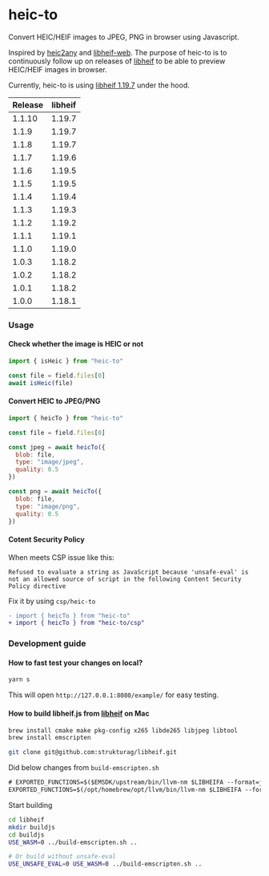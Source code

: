 # heic-to

Convert HEIC/HEIF images to JPEG, PNG in browser using Javascript.

Inspired by [heic2any](https://github.com/alexcorvi/heic2any) and [libheif-web](https://github.com/joutvhu/libheif-web). The purpose of heic-to is to continuously follow up on releases of [libheif](https://github.com/strukturag/libheif) to be able to preview HEIC/HEIF images in browser.

Currently, heic-to is using [libheif 1.19.7](https://github.com/strukturag/libheif/releases/tag/v1.19.7) under the hood. 

| Release  | libheif  |
| -------- | -------- |
| 1.1.10   | 1.19.7   | 
| 1.1.9    | 1.19.7   | 
| 1.1.8    | 1.19.7   | 
| 1.1.7    | 1.19.6   | 
| 1.1.6    | 1.19.5   | 
| 1.1.5    | 1.19.5   | 
| 1.1.4    | 1.19.4   | 
| 1.1.3    | 1.19.3   | 
| 1.1.2    | 1.19.2   | 
| 1.1.1    | 1.19.1   | 
| 1.1.0    | 1.19.0   | 
| 1.0.3    | 1.18.2   |
| 1.0.2    | 1.18.2   |
| 1.0.1    | 1.18.2   |
| 1.0.0    | 1.18.1   |

### Usage

#### Check whether the image is HEIC or not 

```js
import { isHeic } from "heic-to"

const file = field.files[0]
await isHeic(file)
```

#### Convert HEIC to JPEG/PNG


```js
import { heicTo } from "heic-to"

const file = field.files[0]

const jpeg = await heicTo({
  blob: file,
  type: "image/jpeg",
  quality: 0.5
})

const png = await heicTo({
  blob: file,
  type: "image/png",
  quality: 0.5
})
```

#### Cotent Security Policy

When meets CSP issue like this:

```
Refused to evaluate a string as JavaScript because 'unsafe-eval' is not an allowed source of script in the following Content Security Policy directive
```

Fix it by using `csp/heic-to` 

```diff
- import { heicTo } from "heic-to"
+ import { heicTo } from "heic-to/csp"
```

### Development guide

#### How to fast test your changes on local?

```bash
yarn s
```

This will open `http://127.0.0.1:8080/example/` for easy testing.

#### How to build libheif.js from [libheif](https://github.com/strukturag/libheif) on Mac

```bash
brew install cmake make pkg-config x265 libde265 libjpeg libtool
brew install emscripten

git clone git@github.com:strukturag/libheif.git
```

Did below changes from `build-emscripten.sh`
```diff
# EXPORTED_FUNCTIONS=$($EMSDK/upstream/bin/llvm-nm $LIBHEIFA --format=just-symbols | grep "^heif_\|^de265_\|^aom_" | grep "[^:]$" | sed 's/^/_/' | paste -sd "," -)
EXPORTED_FUNCTIONS=$(/opt/homebrew/opt/llvm/bin/llvm-nm $LIBHEIFA --format=just-symbols | grep "^heif_\|^de265_\|^aom_" | grep "[^:]$" | sed 's/^/_/' | paste -sd "," -)
```

Start building
```bash
cd libheif
mkdir buildjs
cd buildjs
USE_WASM=0 ../build-emscripten.sh ..

# Or build without unsafe-eval
USE_UNSAFE_EVAL=0 USE_WASM=0 ../build-emscripten.sh ..
```
